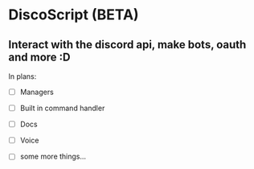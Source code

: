 # DiscoScript (BETA)

<h2> Interact with the discord api, make bots, oauth and more :D </h2>

In plans:

- [ ] Managers

- [ ] Built in command handler

- [ ] Docs

- [ ] Voice

- [ ] some more things...
